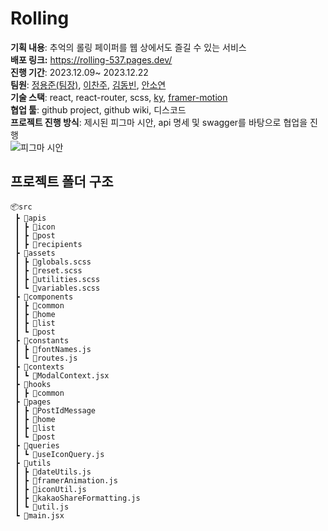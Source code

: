 # Rolling
**기획 내용**: 추억의 롤링 페이퍼를 웹 상에서도 즐길 수 있는 서비스 <br/>
**배포 링크:** https://rolling-537.pages.dev/  <br/>
**진행 기간**: 2023.12.09~ 2023.12.22 <br/>
**팀원**: [정용준(팀장)](https://github.com/dkile), [이찬주](https://github.com/ckswnskfk), [김동빈](https://github.com/d0ngbb00), [안소연](https://github.com/sozign) <br/>
**기술 스택**: react, react-router, scss, [ky](https://github.com/sindresorhus/ky), [framer-motion](https://www.framer.com/motion/) <br/>
**협업 툴**: github project, github wiki, 디스코드  <br/>
**프로젝트 진행 방식**: 제시된 피그마 시안, api 명세 및 swagger를 바탕으로 협업을 진행 <br/>
![피그마 시안](https://github.com/Codeit-Rolling-11-Letsgo/Rolling/assets/148179726/b836e4e3-7444-4df1-b6bd-a8d3da6a01a7)

## 프로젝트 폴더 구조

```
📦src
 ┣ 📂apis
 ┃ ┣ 📂icon
 ┃ ┣ 📂post
 ┃ ┣ 📂recipients
 ┣ 📂assets
 ┃ ┣ 📜globals.scss
 ┃ ┣ 📜reset.scss
 ┃ ┣ 📜utilities.scss
 ┃ ┗ 📜variables.scss
 ┣ 📂components
 ┃ ┣ 📂common
 ┃ ┣ 📂home
 ┃ ┣ 📂list
 ┃ ┗ 📂post
 ┣ 📂constants
 ┃ ┣ 📜fontNames.js
 ┃ ┗ 📜routes.js
 ┣ 📂contexts
 ┃ ┗ 📜ModalContext.jsx
 ┣ 📂hooks
 ┃ ┣ 📂common
 ┣ 📂pages
 ┃ ┣ 📂PostIdMessage
 ┃ ┣ 📂home
 ┃ ┣ 📂list
 ┃ ┗ 📂post
 ┣ 📂queries
 ┃ ┗ 📜useIconQuery.js
 ┣ 📂utils
 ┃ ┣ 📜dateUtils.js
 ┃ ┣ 📜framerAnimation.js
 ┃ ┣ 📜iconUtil.js
 ┃ ┣ 📜kakaoShareFormatting.js
 ┃ ┗ 📜util.js
 ┗ 📜main.jsx
```
